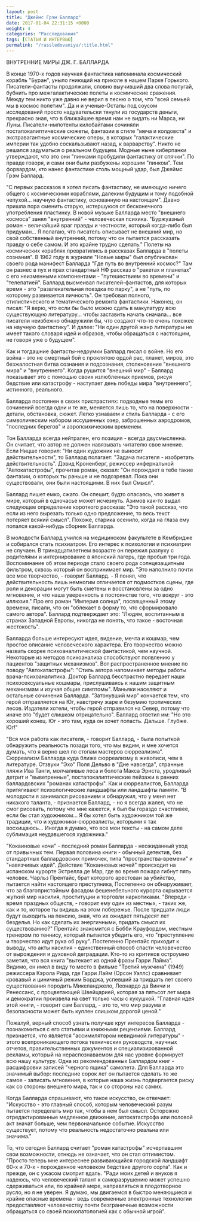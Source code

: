 ```yaml
---
layout: post
title: "Джеймс Грэм Баллард"
date: 2017-01-04 22:31:15 +0000
weight: 4
categories: "Расследования"
tags: [СТАТЬИ И ИНТЕРВЬЮ]
permalink: "/rassledovaniya/:title.html"
---
```

ВНУТРЕННИЕ МИРЫ ДЖ. Г. БАЛЛАРДА

В конце 1970-х годов научная фантастика напоминала космический корабль "Буран", уныло гниющий на приколе в нашем Парке Горького. Писатели-фантасты продолжали, словно выучивший два слова попугай, бубнить про межгалактические полеты и космические сражения. Между тем никто уже давно не верил в песню о том, что "всей семьей мы в космос полетим". Да и и ученые-Остапы под соусом исследований просто надувательски тянули из государств деньги, прекрасно зная, что в ближайшее время нам не видать ни Марса, ни Луны. Писатели-импотенты килобайтами сочиняли постапокалиптические сюжеты, фантазии в стиле "меча и колдовста" и экстравагантные космические оперы, в которых "галактические империи так удобно соскальзывают назад, к варварству". Никто не решался задуматься о реальном будущем. Модные ныне киберпанки утверждают, что это они "пинками пробудили фантастику от спячки". По правде говоря, и сами они были разбужены хорошим "пинком". Тем форвардом, кто нанес фантастике столь мощный удар, был Джеймс Грэм Баллард.

"С первых рассказов я хотел писать фантастику, не имеющую ничего общего с космическими кораблями, далеким будущим и тому подобной чепухой... научную фантастику, основанную на настоящем". Давно пришла пора сменить старую, истершуюся от бесконечного употребления пластинку. В новой музыке Балларда место "внешнего космоса" занял "внутренний" - человеческая психика. "Буржуазный роман - величайший враг правды и честности, который когда-либо был придуман... Я полагаю, что писатель описывает не внешний мир, но свой собственный внутренний, потому что он пытается рассказать правду о себе самом. И это крайне трудно сделать." Полеты на космических кораблях превратились в рассказах Балларда в "полеты сознания". В 1962 году в журнале "Новые миры" был опубликован своего рода манифест Балларда "Где путь во внутренний космос?" Там он разнес в пух и прах стандартный НФ рассказ о "ракетах и планетах" с его неизменными компонентами - "путешествием во времени" и "телепатией". Баллард высмеивал писателей-фантастов, для которых время - это "развлекательная поездка по парку", а не "путь, по которому развивается личность". Он требовал полного, стилистического и тематического ремонта фантастики. Наконец, он писал: "Я верю, что если бы было можно сдать в макулатуру всю существующую литературу... чтобы заставить начать сначала... все писатели неизбежно обнаружили бы, что создают что-то очень похожее на научную фантастику". И далее: "Ни один другой жанр литературы не имеет такого словаря идей и образов, чтобы обращаться с настоящим, не говоря уже о будущем".

Как и тогдашние фантасты-недоумки Баллард писал о войне. Но его война - это не смертный бой с проклятою ордой рас, планет, миров, это безжалостная битва сознания и подсознания, столкновение "внешнего мира" и "внутреннего". Когда рушится "внешний мир" - Баллард показывает это с помощью своих излюбленных приемов, рисуя бедствие или катастрофу - наступает день победы мира "внутреннего", истинного, реального.

Балларда постоянен в своих пристрастиях: подводные темы его сочинений всегда одни и те же, меняется лишь то, что на поверхности - детали, обстановка, сюжет. Легко узнаваем и стиль Балларда - с его символическим набором иссушенных озер, заброшенных аэродромов, "последних берегов" и аэропсихическим временем.

Тон Балларда всегда нейтрален, его позиция - всегда двусмысленна. Он считает, что автор не должен навязывать читателю свое мнение. Если Ницше говорил: "Ни один художник не выносит действительности", то Баллард полагает: "Задача писателя - изобретать действительность". Дэвид Кроненберг, режиссер инфернальной "Автокатастрофы", прочитав роман, сказал: "Он порождает в тебе такие фантазии, о которых ты раньше и не подозревал. Пока они существовали, они были настоящими. В них был Смысл".

Баллард пишет емко, сжато. Он спешит, будто опасаясь, что живет в мире, который в одночасье может исчезнуть. Азимов как-то выдал следующее определение короткого рассказа: "Это такой рассказ, что если из него вырезать только одно предложение, то весь текст потеряет всякий смысл". Похоже, старика осенило, когда на глаза ему попался какой-нибудь сборник Балларда.

В молодости Баллард учился на медицинском факультете в Кембридже и собирался стать психиатром. Его интерес к психологии и психиатрии не случаен. В тринадцатилетнем возрасте он пережил разлуку с родителями и интернирование в японский лагерь, где пробыл три года. Воспоминание об этом периоде стало своего рода солнцезащитным фильтром, сквозь который он воспринимает мир. "Это наполнило почти все мое творчество, - говорит Баллард. - Я понял, что действительность лишь немногим отличается от подмостков сцены, где роли и декорации могут быть сметены и восстановлены за одно мгновение, и что наша уверенность в постоянстве того, что вокруг - это иллюзия." Про его роман "Империя солнца", посвященный этому времени, писали, что он "облекает в форму то, что сформировало самого автора". Баллард подтверждает это: "Людям, воспитанным в странах Западной Европы, никогда не понять, что такое - восточная жестокость".

Балларда больше интересуют идея, видение, мечта и кошмар, чем простое описание человеческого характера. Его творчество можно назвать скорее психоаналитической фантастикой, чем научной. Некоторые из методов психоанализа способствуют появлению у пациентов "защитных механизмов". Вот распространенное мнение по поводу "Автокатастрофы": "Стиль автора напоминает методы работы врача-психоаналитика. Доктор Баллард бесстрастно передает наши психосексуальные кошмары, прислушиваясь к нашим защитным механизмам и изучая общие симптомы". Маньяки населяют и остальные сочинения Балларда. "Затонувший мир" кончается тем, что герой отправляется на Юг, навстречу жаре и безумию тропических лесов. Издатели хотели, чтобы герой отправился на Север, потому что иначе это "будет слишком отрицательно". Баллард ответил им: "Но это хороший конец. Юг - это там, куда он хочет попасть. Дальше. Глубже. Юг!"

"Вся моя работа как писателя, - говорит Баллард, - была попыткой обнаружить реальность позади того, что мы видим, и мне хочется думать, что я верно шел по стопам мастеров сюрреализма". Сюрреализм Балларда куда ближе сюрреализму в живописи, чем в литературе. Отзвуки "Эхо" Поля Дельво в "Дне навсегда", странные пляжи Ива Танги, молчаливые леса и болота Макса Эрнста, уродливый детрит и "выветренные", постапокалиптические пейзажи в ранних баллардовских "романах катастрофы". Как и сюрреалистов, Балларда притягивают психологические ландшафты или ландшафты памяти. "В молодости я занимался рисованием и обнаружил, что у меня нет никакого таланта, - признается Баллард, - но я всегда жалел, что не смог рисовать, потому что мне кажется, я был бы гораздо счастливее, если бы стал художником... Я бы хотел быть художником той же традиции, что и художники-сюрреалисты, которыми я так восхищаюсь... Иногда я думаю, что все мои тексты - на самом деле сублимация неудавшегося художника."

"Кокаиновые ночи" - последний роман Балларда - неожиданный уход от привычных тем. Первая половина книги - обычный детектив, без стандартных баллардовских примочек, типа "пространства-времени" и "навязчивых идей". Действие "Кокаиновых ночей" происходит на испанском курорте Эстрелла де Мар, где во время пожара гибнут пять человек. Чарльз Прентайс, брат которого арестован за убийство, пытается найти настоящего преступника, Постепенно он обнаруживает, что за благопристойным фасадом фешенебельного курорта скрывается жуткий мир насилия, проституции и торговли наркотиками. "Впереди - время праздных обществ, - говорит ему один из местных, - таких же, как и то, которое ты видишь на этом побережье. После тридцати люди будут выходить на пенсию, зная, что их ожидает пятьдесят лет безделья. Но как сделать их энергичными, придать смысл их существованию?" Прентайс знакомится с Бобби Крауфордом, местным тренером по теннису, который пытается убедить его, что "преступление и творчество идут рука об руку". Постепенно Прентайс приходит к выводу, что акты насилия - единственный способ спасти человечество от вырождения и духовной деградации. Кто-то из критиков остроумно заметил, что вся книга "вытекает из одной фразы Гарри Лайма". Видимо, он имел в виду то место в фильме "Третий мужчина" (1949) режиссера Кэрола Рида, где Гарри Лайм (Орсон Уэллс) сравнивает кровавый и циничный режим Борджа, успевший за тридцать лет своего существования породить Микеланджело, Леонардо да Винчи и Ренессанс, с процветающей Швейцарией, которая за пятьсот лет мира и демократии произвела на свет только часы с кукушкой. "Главная идея этой книги, - говорит сам Баллард, - это то, что мир разума и безопасности может быть куплен слишком дорогой ценой."

Пожалуй, верный способ узнать получше круг интересов Балларда - познакомиться с его статьями и книжными рецензиями. Баллард признается, что является "ассимилятором невидимой литературы" - этого всепроникающего потока технических руководств, научных отчетов, правительственных документов и специализированной рекламы, который на нераспознаваемом для нас уровне формирует всю нашу культуру. Одна из рекомендованных Баллардом книг - расшифровки записей "черного ящика" самолета. Для Балларда это значимый выбор: последние сорок лет он пытается сделать то же самое - записать мгновения, в которые наша жизнь подвергается риску как со стороны внешнего мира, так и со стороны нас самих.

Когда Балларда спрашивают, что такое искусство, он отвечает: "Искусство - это главный способ, которым человеческий разум пытается переделать мир так, чтобы в нем был смысл. Осторожно отредактированные медленное движение, автокатастрофа или половой акт значат больше, чем первоначальное событие. Искусство существует, потому что реальность недостаточно реальна или значима."

То, что сегодня Баллард считает "роман катастрофы" исчерпавшим свои возможности, отнюдь не означает, что он стал оптимистом. "Просто теперь мне интереснее развивающийся городской ландшафт 60-х и 70-х - порожденное человеком бедствие другого сорта". Как и прежде, он с ужасом смотрит вдаль. "Ради моих детей и внуков я надеюсь, что человеческий талант к саморазрушению может успешно сдерживаться или, по крайней мере, направляться в плодотворное русло, но я не уверен. Я думаю, мы двигаемся в быстро меняющиеся и крайне опасные времена - ведь современные электронные технологии предоставляют человечеству почти безграничные возможности обращаться со своей психопатологией как с обычной игрой".
